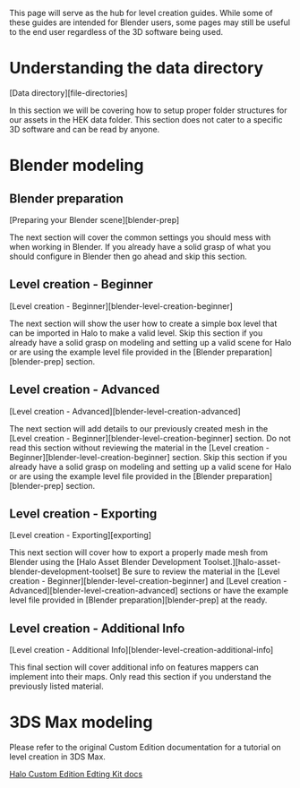 This page will serve as the hub for level creation guides. While some of these guides are intended for Blender users, some pages may still be useful to the end user regardless of the 3D software being used.

# Understanding the data directory
[Data directory][file-directories]

In this section we will be covering how to setup proper folder structures for our assets in the HEK data folder. This section does not cater to a specific 3D software and can be read by anyone.

# Blender modeling
## Blender preparation
[Preparing your Blender scene][blender-prep]

The next section will cover the common settings you should mess with when working in Blender. If you already have a solid grasp of what you should configure in Blender then go ahead and skip this section.

## Level creation - Beginner
[Level creation - Beginner][blender-level-creation-beginner]

The next section will show the user how to create a simple box level that can be imported in Halo to make a valid level. Skip this section if you already have a solid grasp on modeling and setting up a valid scene for Halo or are using the example level file provided in the [Blender preparation][blender-prep] section.

## Level creation - Advanced
[Level creation - Advanced][blender-level-creation-advanced]

The next section will add details to our previously created mesh in the [Level creation - Beginner][blender-level-creation-beginner] section. Do not read this section without reviewing the material in the [Level creation - Beginner][blender-level-creation-beginner] section. Skip this section if you already have a solid grasp on modeling and setting up a valid scene for Halo or are using the example level file provided in the [Blender preparation][blender-prep] section.

## Level creation - Exporting
[Level creation - Exporting][exporting]

This next section will cover how to export a properly made mesh from Blender using the [Halo Asset Blender Development Toolset.][halo-asset-blender-development-toolset] Be sure to review the material in the [Level creation - Beginner][blender-level-creation-beginner] and [Level creation - Advanced][blender-level-creation-advanced] sections or have the example level file provided in [Blender preparation][blender-prep] at the ready.

## Level creation - Additional Info
[Level creation - Additional Info][blender-level-creation-additional-info]

This final section will cover additional info on features mappers can implement into their maps. Only read this section if you understand the previously listed material.

# 3DS Max modeling
Please refer to the original Custom Edition documentation for a tutorial on level creation in 3DS Max.

[Halo Custom Edition Edting Kit docs](http://hce.halomaps.org/hek/)  
